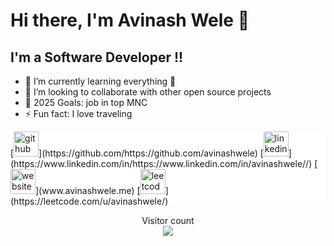 # Hi there, I'm Avinash Wele 👋 

## I'm a Software Developer !!

- 🌱 I’m currently learning everything 🤣
- 👯 I’m looking to collaborate with other open source projects
- 🥅 2025 Goals: job in top MNC 
- ⚡ Fun fact: I love traveling
<p style="background-color : white">
[<img src='https://cdn.jsdelivr.net/npm/simple-icons@3.0.1/icons/github.svg' alt='github' height='40'>](https://github.com/https://github.com/avinashwele)  [<img src='https://cdn.jsdelivr.net/npm/simple-icons@3.0.1/icons/linkedin.svg' alt='linkedin' height='40'>](https://www.linkedin.com/in/https://www.linkedin.com/in/avinashwele//)  [<img src='https://cdn.jsdelivr.net/npm/simple-icons@3.0.1/icons/icloud.svg' alt='website' height='40'>](www.avinashwele.me)  [<img src='https://cdn.jsdelivr.net/npm/simple-icons@3.0.1/icons/leetcode.svg' alt='leetcode' height='40'>](https://leetcode.com/u/avinashwele/)  

</p>

<p align="center"> 
  Visitor count<br>
  <img src="https://profile-counter.glitch.me/avinashwele/count.svg" />
</p>